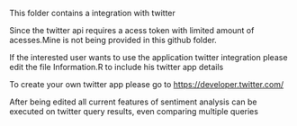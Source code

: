 This folder contains a integration with twitter

Since the twitter api requires a acess token with limited amount of acesses.Mine is not being provided in this github folder.

If the interested user wants to use the application twitter integration please edit the file Information.R to include his twitter app details

To create your own twitter app please go to https://developer.twitter.com/

After being edited all current features of sentiment analysis can be executed on twitter query results, even comparing multiple queries
